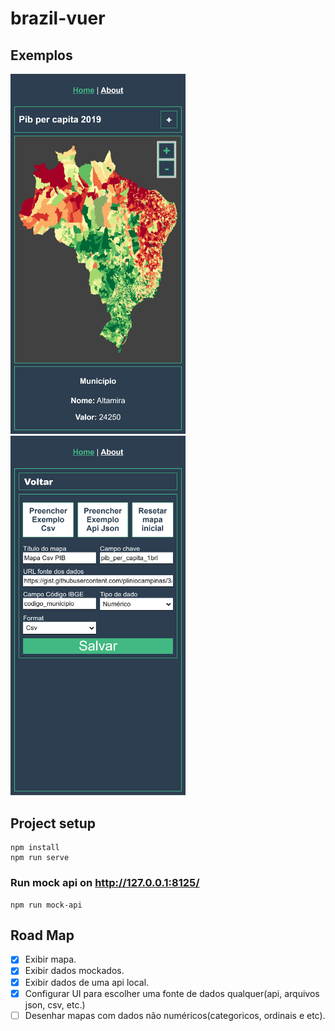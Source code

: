 # brazil-vuer

## Exemplos
<span>
<img src="https://github.com/pliniocampinas/brazil-viewer/blob/main/prints-demo/page0.png" alt="Print Mapa de cidades Pib per Capita" style="width:280px;"/>
</span>
<span>
<img src="https://github.com/pliniocampinas/brazil-viewer/blob/main/prints-demo/page1.png" alt="Print Form" style="width:280px;"/>
</span>

## Project setup
```
npm install
npm run serve
```

### Run mock api on http://127.0.0.1:8125/
```
npm run mock-api
```

## Road Map


- [x] Exibir mapa. 
- [x] Exibir dados mockados. 
- [x] Exibir dados de uma api local. 
- [x] Configurar UI para escolher uma fonte de dados qualquer(api, arquivos json, csv, etc.)
- [ ] Desenhar mapas com dados não numéricos(categoricos, ordinais e etc).
